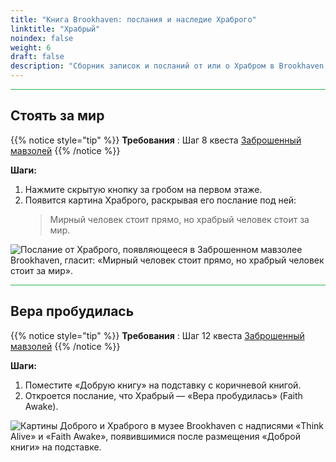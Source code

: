 ```yaml
---
title: "Книга Brookhaven: послания и наследие Храброго"
linktitle: "Храбрый"
noindex: false
weight: 6
draft: false
description: "Сборник записок и посланий от или о Храбром в Brookhaven, раскрывающих его философию мира, связь с мавзолеем и его наследие."
---
```


<hr style="background-color: #28b44c" size=8>

## Стоять за мир

{{% notice style="tip" %}}
**Требования** : Шаг 8 квеста [Заброшенный мавзолей](/lore/quests/abandoned_mausoleum/)
{{% /notice %}}

**Шаги:**

1. Нажмите скрытую кнопку за гробом на первом этаже.
1. Появится картина Храброго, раскрывая его послание под ней:
    > Мирный человек стоит прямо, но храбрый человек стоит за мир.

![Послание от Храброго, появляющееся в Заброшенном мавзолее Brookhaven, гласит: «Мирный человек стоит прямо, но храбрый человек стоит за мир».](/images/abandoned_mausoleum/mausoleum_brave_knight_note.webp?height=200px) 

<hr style="background-color: #28b44c" size=8>

## Вера пробудилась

{{% notice style="tip" %}}
**Требования** : Шаг 12 квеста [Заброшенный мавзолей](/lore/quests/abandoned_mausoleum/)
{{% /notice %}}

**Шаги:**

1. Поместите «Добрую книгу» на подставку с коричневой книгой.
1. Откроется послание, что Храбрый — «Вера пробудилась» (Faith Awake).

![Картины Доброго и Храброго в музее Brookhaven с надписями «Think Alive» и «Faith Awake», появившимися после размещения «Доброй книги» на подставке.](/images/bh/museum_good_book_reveals_good.webp?height=200px)
